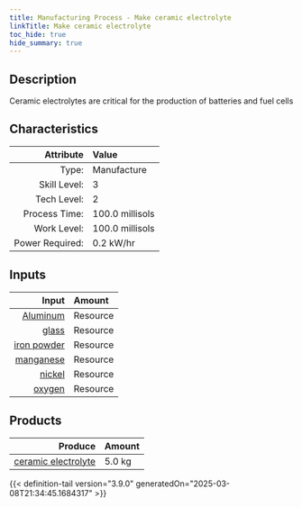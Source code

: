 ```yaml
---
title: Manufacturing Process - Make ceramic electrolyte
linkTitle: Make ceramic electrolyte
toc_hide: true
hide_summary: true
---
```

<!-- This is generated by the MarsSim HelpGenertor, do not edit. -->

## Description
&#10;&#9;&#9;&#9;Ceramic electrolytes are critical for the production of batteries and fuel cells&#10;&#9;&#9;

## Characteristics

| Attribute      | Value |
|--------:|:------|
|Type:|Manufacture|
|Skill Level:|3|
|Tech Level:|2|
|Process Time:|100.0 millisols|
|Work Level:|100.0 millisols|
|Power Required:|0.2 kW/hr|

## Inputs

| Input      | Amount |
|--------:|:------|
|[Aluminum](/docs/definitions/resource/aluminum)|Resource|0.1 kg|
|[glass](/docs/definitions/resource/glass)|Resource|4.2 kg|
|[iron powder](/docs/definitions/resource/iron-powder)|Resource|0.1 kg|
|[manganese](/docs/definitions/resource/manganese)|Resource|0.1 kg|
|[nickel](/docs/definitions/resource/nickel)|Resource|0.1 kg|
|[oxygen](/docs/definitions/resource/oxygen)|Resource|0.5 kg|

## Products


| Produce      | Amount |
|--------:|:------|
|[ceramic electrolyte](/docs/definitions/resource/ceramic-electrolyte)|5.0 kg|



{{< definition-tail version="3.9.0" generatedOn="2025-03-08T21:34:45.1684317" >}}



